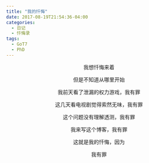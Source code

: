 ```yaml
---
title: "我的忏悔"
date: 2017-08-19T21:54:36-04:00
categories:
  - 日记
  - 忏悔录
tags:
  - GoT7
  - PhD
---
```

<center>
我想忏悔来着

但是不知道从哪里开始

我前天看了泄漏的权力游戏，我有罪

这几天看电视剧觉得索然无味，我有罪

这个问题没有理解透测，我有罪

我来写这个博客，我有罪

这就是我的忏悔，因为

我有罪
</center>
